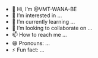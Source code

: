 - 👋 Hi, I’m @VMT-WANA-BE
- 👀 I’m interested in ...
- 🌱 I’m currently learning ...
- 💞️ I’m looking to collaborate on ...
- 📫 How to reach me ...
- 😄 Pronouns: ...
- ⚡ Fun fact: ...

<!---
VMT-WANA-BE/VMT-WANA-BE is a ✨ special ✨ repository because its `README.md` (this file) appears on your GitHub profile.
You can click the Preview link to take a look at your changes.
--->
